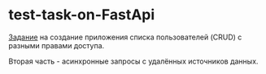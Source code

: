 # test-task-on-FastApi

[Задание](https://docs.google.com/document/d/1Y3-anG-N_EeEe8PRnzyPR_q0n1X4BnZqAHnYLxyIyBs/edit?usp=sharing) на создание приложения списка пользователей (CRUD) с разными правами доступа.

Вторая часть - асинхронные запросы с удалённых источников данных.
